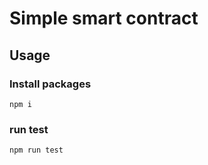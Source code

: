 # Simple smart contract

## Usage
### Install packages
```
npm i
```
### run test
```
npm run test
```